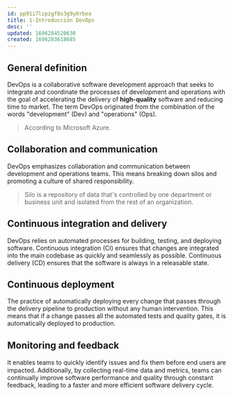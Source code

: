 ```yaml
---
id: pp91i7lzpzgf8s3g9y0rboa
title: 1-Introducción DevOps
desc: ''
updated: 1696284520630
created: 1696283618685
---
```


## General definition

DevOps is a collaborative software development approach that seeks to integrate and coordinate the processes of development and operations with the goal of accelerating the delivery of **high-quality** software and reducing time to market. The term DevOps originated from the combination of the words "development" (Dev) and "operations" (Ops).

> According to Microsoft Azure.

## Collaboration and communication

DevOps emphasizes collaboration and communication between development and operations teams. This means breaking down silos and promoting a culture of shared responsibility.

> Silo is a repository of data that's controlled by one department or business unit and isolated from the rest of an organization.

## Continuous integration and delivery

DevOps relies on automated processes for building, testing, and deploying software.  Continuous integration (CI) ensures that changes are integrated into the main codebase as quickly and seamlessly as possible. Continuous delivery (CD) ensures that the software is always in a releasable state.

## Continuous deployment

The practice of automatically deploying every change that passes through the delivery pipeline to production without any human intervention. This means that if a change passes all the automated tests and quality gates, it is automatically deployed to production.

## Monitoring and feedback

It enables teams to quickly identify issues and ﬁx them before end users are impacted. Additionally, by collecting real-time data and metrics, teams can continually improve software performance and quality through constant feedback, leading to a faster and more efficient software delivery cycle.